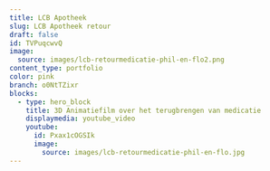 ```yaml
---
title: LCB Apotheek
slug: LCB Apotheek retour
draft: false
id: TVPuqcwvQ
image:
  source: images/lcb-retourmedicatie-phil-en-flo2.png
content_type: portfolio
color: pink
branch: o0NtTZixr
blocks:
  - type: hero_block
    title: 3D Animatiefilm over het terugbrengen van medicatie
    displaymedia: youtube_video
    youtube:
      id: Pxax1cOGSIk
      image:
        source: images/lcb-retourmedicatie-phil-en-flo.jpg
---
```

